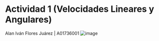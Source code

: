 # Actividad 1 (Velocidades Lineares y Angulares)
Alan Iván Flores Juárez | A01736001
![image](https://github.com/AIF31/Actividad-1/assets/127231224/914c4552-d022-4f76-9c0e-35b1699d101a)

